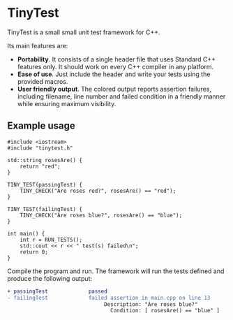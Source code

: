 TinyTest
========

TinyTest is a small small unit test framework for C++. 

Its main features are:

* **Portability**. It consists of a single header file that uses Standard C++
  features only. It should work on every C++ compiler in any platform.
* **Ease of use**. Just include the header and write your tests using the 
provided macros.
* **User friendly output**. The colored output reports assertion failures, 
including filename, line number and failed condition in a friendly manner 
while ensuring maximum visibility. 

Example usage
-------------

    #include <iostream>
    #include "tinytest.h"
    
    std::string rosesAre() {
        return "red";
    }

    TINY_TEST(passingTest) {
        TINY_CHECK("Are roses red?", rosesAre() == "red");
    } 

    TINY_TEST(failingTest) {
        TINY_CHECK("Are roses blue?", rosesAre() == "blue");
    } 

    int main() {
        int r = RUN_TESTS();
        std::cout << r << " test(s) failed\n";
        return 0;
    }

Compile the program and run. The framework will run the tests defined and
produce the following output:

```diff
+ passingTest             passed
- failingTest             failed assertion in main.cpp on line 13 
                               Description: "Are roses blue?"
                                 Condition: [ rosesAre() == "blue" ]
```
